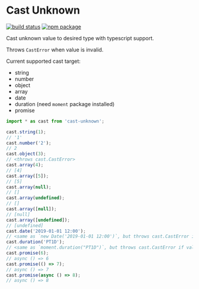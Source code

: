# Cast Unknown

[![build status](https://github.com/NateScarlet/cast-unknown/workflows/Node%20CI/badge.svg)](https://github.com/NateScarlet/cast-unknown/actions)
[![npm package](https://img.shields.io/npm/v/cast-unknown)](https://www.npmjs.com/package/cast-unknown)

Cast unknown value to desired type with typescript support.

Throws `CastError` when value is invalid.

Current supported cast target:

- string
- number
- object
- array
- date
- duration (need `moment` package installed)
- promise

```javascript
import * as cast from 'cast-unknown';

cast.string(1);
// '1'
cast.number('2');
// 2
cast.object(3);
// <throws cast.CastError>
cast.array(4);
// [4]
cast.array([5]);
// [5]
cast.array(null);
// []
cast.array(undefined);
// []
cast.array([null]);
// [null]
cast.array([undefined]);
// [undefined]
cast.date('2019-01-01 12:00');
// <same as `new Date('2019-01-01 12:00')`, but throws cast.CastError if value invalid>
cast.duration('PT1D');
// <same as `moment.duration("PT1D")`, but throws cast.CastError if value invalid>
cast.promise(6);
// async () => 6
cast.promise(() => 7);
// async () => 7
cast.promise(async () => 8);
// async () => 8
```
